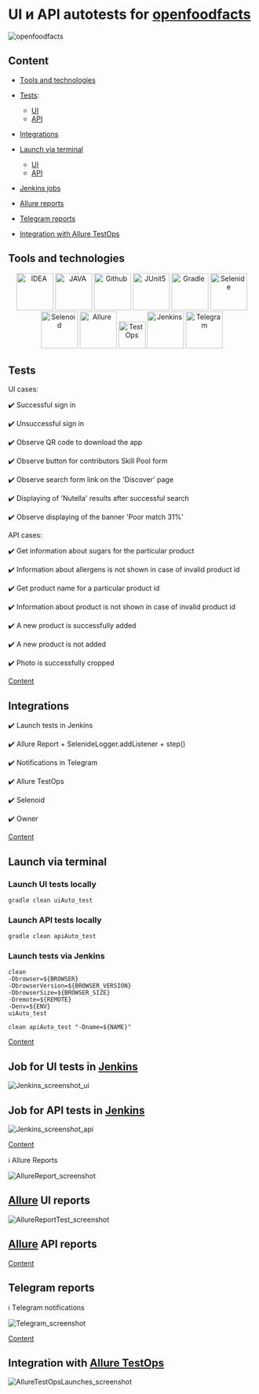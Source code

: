 # UI и API autotests for [openfoodfacts](https://world.openfoodfacts.org/)

<img alt="openfoodfacts" src="readme/screenshots/openfoodfacts.png">

## <a id="list"></a> Content 

* <a href="#tools">Тools and technologies</a>

* <a href="#cases">Tests</a>:   
  - <a href="#cases-ui"> UI
  - <a href="#cases-api"> API

* <a href="#integrations">Integrations</a>

* <a href="#console">Launch via terminal</a>
  - <a href="#console-ui"> UI
  - <a href="#console-api"> API

* <a href="#jenkins">Jenkins jobs</a>

* <a href="#allure">Allure reports</a>

* <a href="#telegram">Telegram reports</a>

* <a href="#testops">Integration with Allure TestOps</a>


## <a id="tools"></a> Tools and technologies
<p align="center">
<a href="https://www.jetbrains.com/idea/"><img width="75" alt="IDEA" src="readme/icons/Intelij_IDEA.svg"></a>
<a href="https://www.java.com/"><img width="75" alt="JAVA" src="readme/icons/Java.svg"></a>
<a href="https://github.com/"><img width="75" alt="Github" src="readme/icons/GitHub.svg"></a>
<a href="https://junit.org/junit5/"><img width="75" alt="JUnit5" src="readme/icons/JUnit5.svg"></a>
<a href="https://gradle.org/"><img width="75" alt="Gradle" src="readme/icons/Gradle.svg"></a>
<a href="https://selenide.org/"><img width="75" alt="Selenide" src="readme/icons/Selenide.svg"></a>
<a href="https://aerokube.com/selenoid/"><img width="75" alt="Selenoid" src="readme/icons/Selenoid.svg"></a>
<a href="https://github.com/allure-framework/allure2"><img width="75" alt="Allure" src="readme/icons/Allure.svg"></a>
<a href="https://qameta.io"><img width="55" alt="TestOps" src="readme/icons/TestOpspng.png"></a>
<a href="https://www.jenkins.io/"><img width="75" alt="Jenkins" src="readme/icons/Jenkins.svg"></a>
<a href="https://telegram.org/"><img width="75" alt="Telegram" src="readme/icons/Telegram.svg"></a>
</p>


## <a id="cases"></a> Tests
<a id="cases-ui"></a>UI cases:

:heavy_check_mark: Successful sign in

:heavy_check_mark: Unsuccessful sign in

:heavy_check_mark: Observe QR code to download the app  

:heavy_check_mark: Observe button for contributors Skill Pool form  

:heavy_check_mark: Observe search form link on the 'Discover' page 

:heavy_check_mark: Displaying of 'Nutella' results after successful search 

:heavy_check_mark: Observe displaying of the banner 'Poor match 31%'  
  
<a id="cases-api"></a>API cases:
  
:heavy_check_mark: Get information about sugars for the particular product 

:heavy_check_mark: Information about allergens is not shown in case of invalid product id

:heavy_check_mark: Get product name for a particular product id

:heavy_check_mark: Information about product is not shown in case of invalid product id 

:heavy_check_mark: A new product is successfully added 

:heavy_check_mark: A new product is not added  

:heavy_check_mark: Photo is successfully cropped  

<a href="#list">Content</a>

## 	<a id="integrations"></a> Integrations
:heavy_check_mark: Launch tests in Jenkins  

:heavy_check_mark: Allure Report + SelenideLogger.addListener + step()   

:heavy_check_mark: Notifications in Telegram 

:heavy_check_mark: Allure TestOps    

:heavy_check_mark: Selenoid   

:heavy_check_mark: Owner   

<a href="#list">Content</a>

## <a id="console"></a> Launch via terminal
  
### <a id="console-ui"></a>Launch UI tests locally

```
gradle clean uiAuto_test
```

### <a id="console-api"></a>Launch API tests locally

```
gradle clean apiAuto_test
```
  
### Launch tests via Jenkins

```
clean
-Dbrowser=${BROWSER}
-DbrowserVersion=${BROWSER_VERSION}
-DbrowserSize=${BROWSER_SIZE}
-Dremote=${REMOTE}
-Denv=${ENV}
uiAuto_test
```

```
clean apiAuto_test "-Dname=${NAME}"
```


<a href="#list">Content</a>

## <a id="jenkins"></a> Job for UI tests in [Jenkins](https://jenkins.autotests.cloud/job/021-marinka_k-projectUITests/)

<img alt="Jenkins_screenshot_ui" src="readme/screenshots/Jenkins_ui.png">

## <a id="jenkins"></a> Job for API tests in [Jenkins](https://jenkins.autotests.cloud/job/020-marinka_k-apiFinalProject/)

<img alt="Jenkins_screenshot_api" src="readme/screenshots/Jenkins_api.png">

<a href="#list">Content</a>

:information_source: Allure Reports

<img alt="AllureReport_screenshot" src="readme/screenshots/AllureReportUI.png">

## <a id="allure"></a> [Allure](https://jenkins.autotests.cloud/job/021-marinka_k-projectUITests/20/allure/) UI reports

<img alt="AllureReportTest_screenshot" src="readme/screenshots/AllureReportUI.png">

## <a id="allure"></a> [Allure](https://jenkins.autotests.cloud/job/020-marinka_k-apiFinalProject/25/allure/) API reports


<a href="#list">Content</a>

## <a id="telegram"></a>Telegram reports

:information_source: Тelegram notifications

<img alt="Telegram_screenshot" src="readme/screenshots/Telegram.jpeg">

<a href="#list">Content</a>

## <a id="testops"> Integration with [Allure TestOps](https://allure.autotests.cloud/project/3840/test-cases/27753?treeId=0)
  
<img alt="AllureTestOpsLaunches_screenshot" src="readme/screenshots/AllureTestOps.png">
